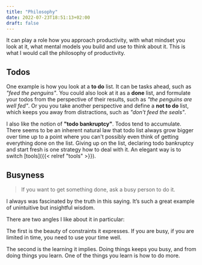 ```yaml
---
title: "Philosophy"
date: 2022-07-23T18:51:13+02:00
draft: false
---
```


It can play a role how you approach productivity, with what mindset you look at it, what mental models you build and use to think about it. This is what I would call the philosophy of productivity.

## Todos

One example is how you look at a **to do** list. It can be tasks ahead, such as *"feed the penguins"*. You could also look at it as a **done** list, and formulate your todos from the perspective of their results, such as *"the penguins are well fed"*. Or you you take another perspective and define a **not to do** list, which keeps you away from distractions, such as *"don't feed the seals"*.

I also like the notion of **"todo bankruptcy"**. Todos tend to accumulate. There seems to be an inherent natural law that todo list always grow bigger over time up to a point where you can't possibly even think of getting everything done on the list. Giving up on the list, declaring todo bankruptcy and start fresh is one strategy how to deal with it. An elegant way is to switch [tools]({{< relref "tools" >}}).

## Busyness

> If you want to get something done, ask a busy person to do it.

I always was fascinated by the truth in this saying. It’s such a great example of unintuitive but insightful wisdom.

There are two angles I like about it in particular:

The first is the beauty of constraints it expresses. If you are busy, if you are limited in time, you need to use your time well.

The second is the learning it implies. Doing things keeps you busy, and from doing things you learn. One of the things you learn is how to do more.
